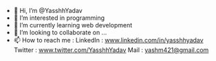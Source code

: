 - 👋 Hi, I’m @YasshhYadav
- 👀 I’m interested in programming
- 🌱 I’m currently learning web development
- 💞️ I’m looking to collaborate on ...
- 📫 How to reach me : 
LinkedIn : www.linkedin.com/in/yasshhyadav
Twitter : www.twitter.com/YasshhYadav
Mail : yashm421@gmail.com

<!---
YasshhYadav/YasshhYadav is a ✨ special ✨ repository because its `README.md` (this file) appears on your GitHub profile.
You can click the Preview link to take a look at your changes.
--->
